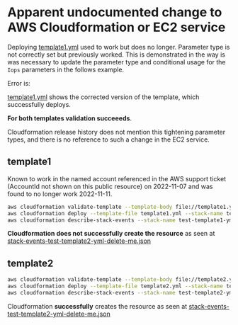 # Apparent undocumented change to AWS Cloudformation or EC2 service

Deploying [template1.yml](template1.yml) used to work but does no longer. Parameter type is not correctly set but previously worked. This is demonstrated in the way is was necessary to update the parameter type and conditional usage for the `Iops` parameters in the follows example.

Error is:

[template1.yml](template1.yml) shows the corrected version of the template, which successfully deploys.

**For both templates validation succeeeds**.

Cloudformation release history does not mention this tightening parameter types, and there is no reference to such a change in the EC2 service.

## template1

Known to work in the named account referenced in the AWS support ticket (AccountId not shown on this public resource) on 2022-11-07 and was found to no longer work 2022-11-11.


```bash
aws cloudformation validate-template --template-body file://template1.yml # succeeds
aws cloudformation deploy --template-file template1.yml --stack-name test-template1-yml-delete-me
aws cloudformation describe-stack-events --stack-name test-template1-yml-delete-me > stack-events-test-template1-yml-delete-me.json
```

**Cloudformation does not successfully create the resource** as seen at [stack-events-test-template2-yml-delete-me.json](stack-events-test-template2-yml-delete-me.json)

## template2

```bash
aws cloudformation validate-template --template-body file://template2.yml # succeeds
aws cloudformation deploy --template-file template2.yml --stack-name test-template2-yml-delete-me
aws cloudformation describe-stack-events --stack-name test-template2-yml-delete-me > stack-events-test-template2-yml-delete-me.json
```

Cloudformation **successfully** creates the resource as seen at [stack-events-test-template2-yml-delete-me.json](stack-events-test-template2-yml-delete-me.json)
